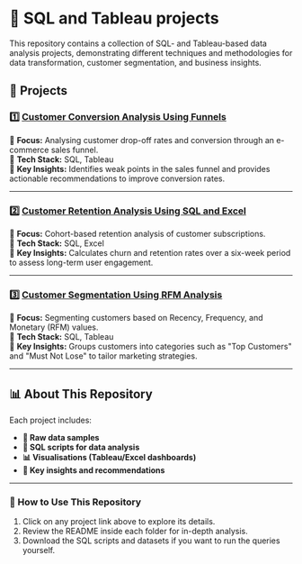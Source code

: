 # 📂 SQL and Tableau projects

This repository contains a collection of SQL- and Tableau-based data analysis projects, demonstrating different techniques and methodologies for data transformation, customer segmentation, and business insights.

## 📌 Projects

### 1️⃣ [Customer Conversion Analysis Using Funnels](./Customer%20conversion%20analysis%20using%20funnels/)
🔹 **Focus:** Analysing customer drop-off rates and conversion through an e-commerce sales funnel.  
🔹 **Tech Stack:** SQL, Tableau  
🔹 **Key Insights:** Identifies weak points in the sales funnel and provides actionable recommendations to improve conversion rates.

---

### 2️⃣ [Customer Retention Analysis Using SQL and Excel](./Customer%20retention%20analysis%20using%20SQL%20and%20Excel/)
🔹 **Focus:** Cohort-based retention analysis of customer subscriptions.  
🔹 **Tech Stack:** SQL, Excel  
🔹 **Key Insights:** Calculates churn and retention rates over a six-week period to assess long-term user engagement.

---

### 3️⃣ [Customer Segmentation Using RFM Analysis](./Customer%20segmentation%20using%20RFM%20analysis/)
🔹 **Focus:** Segmenting customers based on Recency, Frequency, and Monetary (RFM) values.  
🔹 **Tech Stack:** SQL, Tableau  
🔹 **Key Insights:** Groups customers into categories such as "Top Customers" and "Must Not Lose" to tailor marketing strategies.

---

## 📊 About This Repository
Each project includes:
- **📂 Raw data samples**
- **📜 SQL scripts for data analysis**
- **📊 Visualisations (Tableau/Excel dashboards)**
- **📑 Key insights and recommendations**

---

### 🚀 How to Use This Repository
1. Click on any project link above to explore its details.
2. Review the README inside each folder for in-depth analysis.
3. Download the SQL scripts and datasets if you want to run the queries yourself.
